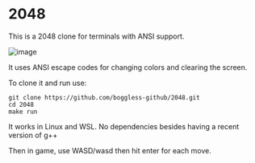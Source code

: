 # 2048
This is a 2048 clone for terminals with ANSI support.

![image](https://github.com/boggless-github/2048/assets/110273881/3d6a308e-66ef-4360-8f0a-fa3887c6564e)

It uses ANSI escape codes for changing colors and clearing the screen.

To clone it and run use:
```
git clone https://github.com/boggless-github/2048.git
cd 2048
make run
```
It works in Linux and WSL. No dependencies besides having a recent version of g++

Then in game, use WASD/wasd then hit enter for each move.
